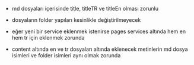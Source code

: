 * md dosyaları içerisinde title, titleTR ve titleEn olması zorunlu

* dosyaların folder yapıları kesinlikle değiştirilmeyecek

* eğer yeni bir service eklenmek istenirse pages services altında hem en hem tr için eklenmek zorunda

* content altında en ve tr dosyaları altında eklenecek metinlerin md dosya isimleri ve folder isimleri aynı olmak zorunda
